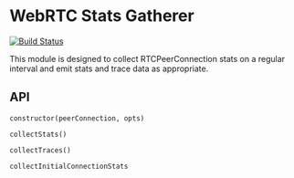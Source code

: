 # WebRTC Stats Gatherer

[![Build Status](https://travis-ci.org/MyPureCloud/webrtc-stats-gatherer.svg?branch=master)](https://travis-ci.org/MyPureCloud/webrtc-stats-gatherer)

This module is designed to collect RTCPeerConnection stats on a regular interval
and emit stats and trace data as appropriate.

## API

`constructor(peerConnection, opts)`

`collectStats()`

`collectTraces()`

`collectInitialConnectionStats`
